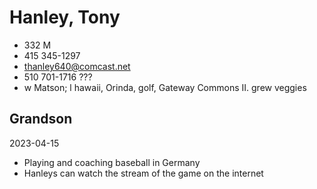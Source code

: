 # Hanley, Tony

* 332 M
* 415 345-1297[](http://voice.google.com/calls?a=nc,%2B14153451297 "Call +1 415-345-1297 via Google Voice")
* [thanley640@comcast.net](mailto:thanley640@comcast.net)
* 510 701-1716 [](http://voice.google.com/calls?a=nc,%2B15107011716 "Call +1 510-701-1716 via Google Voice")???
* w Matson; l hawaii, Orinda, golf, Gateway Commons II. grew veggies

## Grandson

2023-04-15

* Playing and coaching baseball in Germany
* Hanleys can watch the stream of the game on the internet